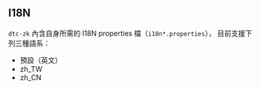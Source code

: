 I18N
----
`dtc-zk` 內含自身所需的 I18N properties 檔（`i18n*.properties`），
目前支援下列三種語系：

* 預設（英文）
* zh_TW
* zh_CN
